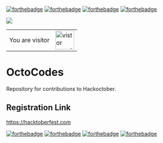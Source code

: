 [![forthebadge](https://forthebadge.com/images/badges/built-with-love.svg)](https://forthebadge.com) 
[![forthebadge](https://forthebadge.com/images/badges/ctrl-c-ctrl-v.svg)](https://forthebadge.com) 
[![forthebadge](https://forthebadge.com/images/badges/its-not-a-lie-if-you-believe-it.svg)](https://forthebadge.com) 
[![forthebadge](https://forthebadge.com/images/badges/open-source.svg)](https://forthebadge.com)

<img src = 'https://capsule-render.vercel.app/api?type=wave&color=000000&height=150&section=footer&text=Hacktoberfest%20-%202022&fontSize=60&animation=blinking&fontColor=00FF00' />
<table>
  <tr>
    <td>You are visitor</td>
    <td><img src="https://profile-counter.glitch.me/Sandeep-BlackHat/count.svg" alt="vistor count" height="50" /></td>
  </tr>
</table>

# OctoCodes
Repository for contributions to Hackoctober.

## Registration Link
https://hacktoberfest.com

[![forthebadge](https://forthebadge.com/images/badges/built-with-love.svg)](https://forthebadge.com) 
[![forthebadge](https://forthebadge.com/images/badges/ctrl-c-ctrl-v.svg)](https://forthebadge.com) 
[![forthebadge](https://forthebadge.com/images/badges/its-not-a-lie-if-you-believe-it.svg)](https://forthebadge.com) 
[![forthebadge](https://forthebadge.com/images/badges/open-source.svg)](https://forthebadge.com)

